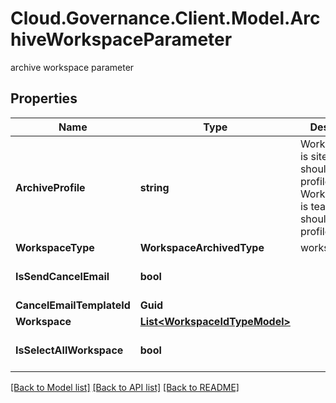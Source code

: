# Cloud.Governance.Client.Model.ArchiveWorkspaceParameter
archive workspace parameter
## Properties

Name | Type | Description | Notes
------------ | ------------- | ------------- | -------------
**ArchiveProfile** | **string** | WorkspaceType is site, you should set profile name  WorkspaceType is teams, you should set profile id | [optional] 
**WorkspaceType** | **WorkspaceArchivedType** | workspace type | [optional] 
**IsSendCancelEmail** | **bool** |  | [optional] [default to false]
**CancelEmailTemplateId** | **Guid** |  | [optional] 
**Workspace** | [**List&lt;WorkspaceIdTypeModel&gt;**](WorkspaceIdTypeModel.md) |  | [optional] 
**IsSelectAllWorkspace** | **bool** |  | [optional] [default to false]

[[Back to Model list]](../README.md#documentation-for-models) [[Back to API list]](../README.md#documentation-for-api-endpoints) [[Back to README]](../README.md)

